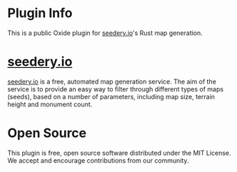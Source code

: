 # Plugin Info
This is a public Oxide plugin for [seedery.io](http://seedery.io)'s Rust map generation.

# [seedery.io](http://seedery.io)
[seedery.io](http://seedery.io) is a free, automated map generation service. The aim of the service is to provide an easy way to filter through different types of maps (seeds), based on a number of parameters, including map size, terrain height and monument count.

# Open Source
This plugin is free, open source software distributed under the MIT License. We accept and encourage contributions from our community.
